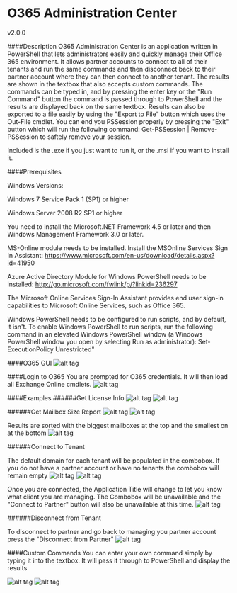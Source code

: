 # O365 Administration Center

v2.0.0

####Description
O365 Administration Center is an application written in PowerShell that lets administrators easily and quickly manage their Office 365 environment. It allows partner accounts to connect to all of their tenants and run the same commands and then disconnect back to their partner account where they can then connect to another tenant. The results are shown in the textbox that also accepts custom commands. The commands can be typed in, and by pressing the enter key or the "Run Command" button the command is passed through to PowerShell and the results are displayed back on the same textbox. Results can also be exported to a file easily by using the "Export to File" button which uses the Out-File cmdlet. You can end you PSSession properly by pressing the "Exit" button which will run the following command: Get-PSSession | Remove-PSSession to saftely remove your session.

Included is the .exe if you just want to run it, or the .msi if you want to install it.

####Prerequisites

Windows Versions:

Windows 7 Service Pack 1 (SP1) or higher

Windows Server 2008 R2 SP1 or higher

You need to install the Microsoft.NET Framework 4.5 or later and then Windows Management Framework 3.0 or later. 

MS-Online module needs to be installed. Install the MSOnline Services Sign In Assistant: https://www.microsoft.com/en-us/download/details.aspx?id=41950 

Azure Active Directory Module for Windows PowerShell needs to be installed: http://go.microsoft.com/fwlink/p/?linkid=236297

The Microsoft Online Services Sign-In Assistant provides end user sign-in capabilities to Microsoft Online Services, such as Office 365.

Windows PowerShell needs to be configured to run scripts, and by default, it isn't. To enable Windows PowerShell to run scripts, run the following command in an elevated Windows PowerShell window (a Windows PowerShell window you open by selecting Run as administrator):
Set-ExecutionPolicy Unrestricted"

####O365 GUI
![alt tag](https://github.com/bwya77/O365-Administration-Center/blob/master/Screenshots/Main_GUI.png)

####Login to O365
You are prompted for O365 credentials. It will then load all Exchange Online cmdlets.
![alt tag](https://github.com/bwya77/O365-Administration-Center/blob/master/Screenshots/Log_In.png)

####Examples
######Get License Info
![alt tag](https://github.com/bwya77/O365-Administration-Center/blob/master/Screenshots/Get-Lic_info2.png)
![alt tag](https://github.com/bwya77/O365-Administration-Center/blob/master/Screenshots/Licenses_InUse.png)

######Get Mailbox Size Report
![alt tag](https://github.com/bwya77/O365-Administration-Center/blob/master/Screenshots/MailBox_Size_Start.png)
![alt tag](https://github.com/bwya77/O365-Administration-Center/blob/master/Screenshots/Mailbox_Size_Report.png)

Results are sorted with the biggest mailboxes at the top and the smallest on at the bottom
![alt tag](https://github.com/bwya77/O365-Administration-Center/blob/master/Screenshots/Mailbox_Size_Report_Results.png)


######Connect to Tenant

The default domain for each tenant will be populated in the combobox. If you do not have a partner account or have no tenants the combobox will remain empty
![alt tag](https://github.com/bwya77/O365-Administration-Center/blob/master/Screenshots/Tenant_List.png)
![alt tag](https://github.com/bwya77/O365-Administration-Center/blob/master/Screenshots/Connecting_To_Partner.png)

Once you are connected, the Application Title will change to let you know what client you are managing. The Combobox will be unavailable and the "Connect to Partner" button will also be unavailable at this time.
![alt tag](https://github.com/bwya77/O365-Administration-Center/blob/master/Screenshots/Connected_To_Partner.png)

######Disconnect from Tenant

To disconnect to partner and go back to managing you partner account press the "Disconnect from Partner"
![alt tag](https://github.com/bwya77/O365-Administration-Center/blob/master/Screenshots/Disconnecting_Partner.png)


####Custom Commands
You can enter your own command simply by typing it into the textbox. It will pass it through to PowerShell and display the results

![alt tag](https://github.com/bwya77/O365-Administration-Center/blob/master/Screenshots/Custom_Command.png)
![alt tag](https://github.com/bwya77/O365-Administration-Center/blob/master/Screenshots/Custom_Command_Results.png)

